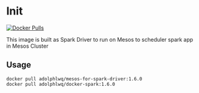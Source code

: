 # Init
[![Docker Pulls](https://img.shields.io/docker/pulls/adolphlwq/docker-spark.svg?maxAge=2592000)]()

This image is built as Spark Driver to run on Mesos to scheduler spark app in Mesos Cluster

## Usage
```
docker pull adolphlwq/mesos-for-spark-driver:1.6.0
docker pull adolphlwq/docker-spark:1.6.0
```
